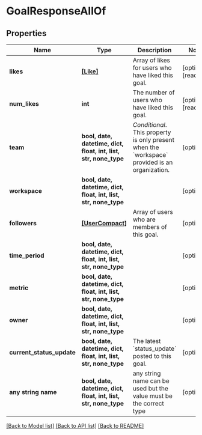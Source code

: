 # GoalResponseAllOf


## Properties
Name | Type | Description | Notes
------------ | ------------- | ------------- | -------------
**likes** | [**[Like]**](Like.md) | Array of likes for users who have liked this goal. | [optional] [readonly] 
**num_likes** | **int** | The number of users who have liked this goal. | [optional] [readonly] 
**team** | **bool, date, datetime, dict, float, int, list, str, none_type** | *Conditional*. This property is only present when the &#x60;workspace&#x60; provided is an organization. | [optional] 
**workspace** | **bool, date, datetime, dict, float, int, list, str, none_type** |  | [optional] 
**followers** | [**[UserCompact]**](UserCompact.md) | Array of users who are members of this goal. | [optional] 
**time_period** | **bool, date, datetime, dict, float, int, list, str, none_type** |  | [optional] 
**metric** | **bool, date, datetime, dict, float, int, list, str, none_type** |  | [optional] 
**owner** | **bool, date, datetime, dict, float, int, list, str, none_type** |  | [optional] 
**current_status_update** | **bool, date, datetime, dict, float, int, list, str, none_type** | The latest &#x60;status_update&#x60; posted to this goal. | [optional] 
**any string name** | **bool, date, datetime, dict, float, int, list, str, none_type** | any string name can be used but the value must be the correct type | [optional]

[[Back to Model list]](../README.md#documentation-for-models) [[Back to API list]](../README.md#documentation-for-api-endpoints) [[Back to README]](../README.md)


